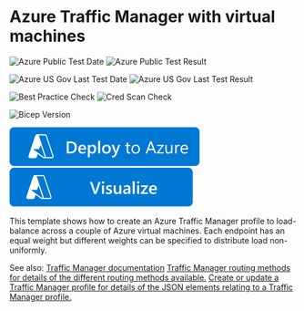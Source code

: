 # Azure Traffic Manager with virtual machines

![Azure Public Test Date](https://azurequickstartsservice.blob.core.windows.net/badges/quickstarts/microsoft.network/traffic-manager-vm/PublicLastTestDate.svg)
![Azure Public Test Result](https://azurequickstartsservice.blob.core.windows.net/badges/quickstarts/microsoft.network/traffic-manager-vm/PublicDeployment.svg)

![Azure US Gov Last Test Date](https://azurequickstartsservice.blob.core.windows.net/badges/quickstarts/microsoft.network/traffic-manager-vm/FairfaxLastTestDate.svg)
![Azure US Gov Last Test Result](https://azurequickstartsservice.blob.core.windows.net/badges/quickstarts/microsoft.network/traffic-manager-vm/FairfaxDeployment.svg)

![Best Practice Check](https://azurequickstartsservice.blob.core.windows.net/badges/quickstarts/microsoft.network/traffic-manager-vm/BestPracticeResult.svg)
![Cred Scan Check](https://azurequickstartsservice.blob.core.windows.net/badges/quickstarts/microsoft.network/traffic-manager-vm/CredScanResult.svg)

![Bicep Version](https://azurequickstartsservice.blob.core.windows.net/badges/quickstarts/microsoft.network/traffic-manager-vm/BicepVersion.svg)

[![Deploy To Azure](https://raw.githubusercontent.com/Azure/azure-quickstart-templates/master/1-CONTRIBUTION-GUIDE/images/deploytoazure.svg?sanitize=true)](https://portal.azure.com/#create/Microsoft.Template/uri/https%3A%2F%2Fraw.githubusercontent.com%2FAzure%2Fazure-quickstart-templates%2Fmaster%2Fquickstarts%2Fmicrosoft.network%2Ftraffic-manager-vm%2Fazuredeploy.json)  [![Visualize](https://raw.githubusercontent.com/Azure/azure-quickstart-templates/master/1-CONTRIBUTION-GUIDE/images/visualizebutton.svg?sanitize=true)](http://armviz.io/#/?load=https%3A%2F%2Fraw.githubusercontent.com%2FAzure%2Fazure-quickstart-templates%2Fmaster%2Fquickstarts%2Fmicrosoft.network%2Ftraffic-manager-vm%2Fazuredeploy.json)

This template shows how to create an Azure Traffic Manager profile to load-balance across a couple of Azure virtual machines.  Each endpoint has an equal weight but different weights can be specified to distribute load non-uniformly.

See also:
[Traffic Manager documentation](https://docs.microsoft.com/azure/traffic-manager/)
[Traffic Manager routing methods for details of the different routing methods available.](https://azure.microsoft.com/documentation/articles/traffic-manager-routing-methods/)
[Create or update a Traffic Manager profile for details of the JSON elements relating to a Traffic Manager profile.](https://docs.microsoft.com/rest/api/trafficmanager/)



